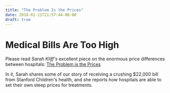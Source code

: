 ```yaml
---
title: "The Problem Is the Prices"
date: 2018-01-11T21:57:44-08:00
draft: true
---
```


# Medical Bills Are Too High

Please read *Sarah Kliff's* excellent piece on the enormous price differences
between hospitals: [The Problem is the
Prices](https://www.vox.com/policy-and-politics/2017/10/16/16357790/health-care-prices-problem)


In it, Sarah shares some of our story of receiving a crushing $22,000 bill from
Stanford Children's health, and she reports how hospitals are able to set
their own steep prices for treatments.
